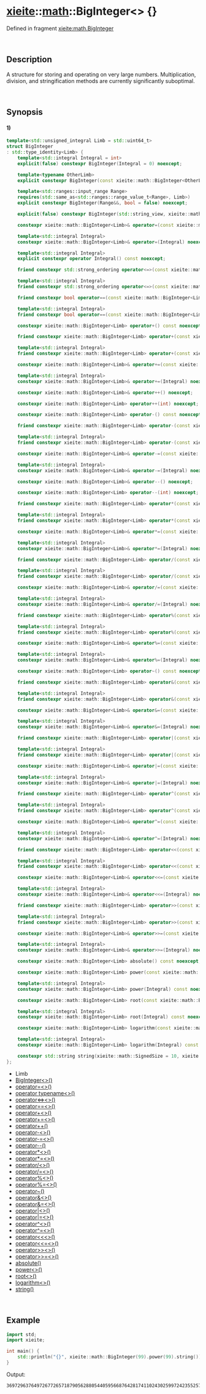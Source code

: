 # [xieite](../../xieite.md)\:\:[math](../../math.md)\:\:BigInteger\<\> \{\}
Defined in fragment [xieite:math.BigInteger](../../../src/math/big_integer.cpp)

&nbsp;

## Description
A structure for storing and operating on very large numbers. Multiplication, division, and stringification methods are currently significantly suboptimal.

&nbsp;

## Synopsis
#### 1)
```cpp
template<std::unsigned_integral Limb = std::uint64_t>
struct BigInteger
: std::type_identity<Limb> {
    template<std::integral Integral = int>
    explicit(false) constexpr BigInteger(Integral = 0) noexcept;

    template<typename OtherLimb>
    explicit constexpr BigInteger(const xieite::math::BigInteger<OtherLimb>&) noexcept;

    template<std::ranges::input_range Range>
    requires(std::same_as<std::ranges::range_value_t<Range>, Limb>)
    explicit constexpr BigInteger(Range&&, bool = false) noexcept;

    explicit(false) constexpr BigInteger(std::string_view, xieite::math::SignedSize = 10, xieite::strings::NumberComponents = xieite::strings::NumberComponents()) noexcept;

    constexpr xieite::math::BigInteger<Limb>& operator=(const xieite::math::BigInteger<Limb>&) noexcept;

    template<std::integral Integral>
    constexpr xieite::math::BigInteger<Limb>& operator=(Integral) noexcept;

    template<std::integral Integral>
    explicit constexpr operator Integral() const noexcept;

    friend constexpr std::strong_ordering operator<=>(const xieite::math::BigInteger<Limb>&, const xieite::math::BigInteger<Limb>&) noexcept;

    template<std::integral Integral>
    friend constexpr std::strong_ordering operator<=>(const xieite::math::BigInteger<Limb>&, Integral) noexcept;

    friend constexpr bool operator==(const xieite::math::BigInteger<Limb>&, const xieite::math::BigInteger<Limb>&) const noexcept;

    template<std::integral Integral>
    friend constexpr bool operator==(const xieite::math::BigInteger<Limb>&, Integral) const noexcept;

    constexpr xieite::math::BigInteger<Limb> operator+() const noexcept;

    friend constexpr xieite::math::BigInteger<Limb> operator+(const xieite::math::BigInteger<Limb>&, const xieite::math::BigInteger<Limb>&) noexcept;

    template<std::integral Integral>
    friend constexpr xieite::math::BigInteger<Limb> operator+(const xieite::math::BigInteger<Limb>&, Integral) noexcept;

    constexpr xieite::math::BigInteger<Limb>& operator+=(const xieite::math::BigInteger<Limb>&) noexcept;

    template<std::integral Integral>
    constexpr xieite::math::BigInteger<Limb>& operator+=(Integral) noexcept;

    constexpr xieite::math::BigInteger<Limb>& operator++() noexcept;

    constexpr xieite::math::BigInteger<Limb> operator++(int) noexcept;

    constexpr xieite::math::BigInteger<Limb> operator-() const noexcept;

    friend constexpr xieite::math::BigInteger<Limb> operator-(const xieite::math::BigInteger<Limb>&, const xieite::math::BigInteger<Limb>&) noexcept;

    template<std::integral Integral>
    friend constexpr xieite::math::BigInteger<Limb> operator-(const xieite::math::BigInteger<Limb>&, Integral) noexcept;

    constexpr xieite::math::BigInteger<Limb>& operator-=(const xieite::math::BigInteger<Limb>&) noexcept;

    template<std::integral Integral>
    constexpr xieite::math::BigInteger<Limb>& operator-=(Integral) noexcept;

    constexpr xieite::math::BigInteger<Limb>& operator--() noexcept;

    constexpr xieite::math::BigInteger<Limb> operator--(int) noexcept;

    friend constexpr xieite::math::BigInteger<Limb> operator*(const xieite::math::BigInteger<Limb>&, const xieite::math::BigInteger<Limb>&);

    template<std::integral Integral>
    friend constexpr xieite::math::BigInteger<Limb> operator*(const xieite::math::BigInteger<Limb>&, Integral) noexcept;

    constexpr xieite::math::BigInteger<Limb>& operator*=(const xieite::math::BigInteger<Limb>&) noexcept;

    template<std::integral Integral>
    constexpr xieite::math::BigInteger<Limb>& operator*=(Integral) noexcept;

    friend constexpr xieite::math::BigInteger<Limb> operator/(const xieite::math::BigInteger<Limb>&, const xieite::math::BigInteger<Limb>&) noexcept;

    template<std::integral Integral>
    friend constexpr xieite::math::BigInteger<Limb> operator/(const xieite::math::BigInteger<Limb>&, Integral) noexcept;

    constexpr xieite::math::BigInteger<Limb>& operator/=(const xieite::math::BigInteger<Limb>&) noexcept;

    template<std::integral Integral>
    constexpr xieite::math::BigInteger<Limb>& operator/=(Integral) noexcept;

    friend constexpr xieite::math::BigInteger<Limb> operator%(const xieite::math::BigInteger<Limb>&, const xieite::math::BigInteger<Limb>&) noexcept;

    template<std::integral Integral>
    friend constexpr xieite::math::BigInteger<Limb> operator%(const xieite::math::BigInteger<Limb>&, Integral) noexcept;

    constexpr xieite::math::BigInteger<Limb>& operator%=(const xieite::math::BigInteger<Limb>&) noexcept;

    template<std::integral Integral>
    constexpr xieite::math::BigInteger<Limb>& operator%=(Integral) noexcept;

    constexpr xieite::math::BigInteger<Limb> operator~() const noexcept;

    friend constexpr xieite::math::BigInteger<Limb> operator&(const xieite::math::BigInteger<Limb>&, const xieite::math::BigInteger<Limb>&) noexcept;

    template<std::integral Integral>
    friend constexpr xieite::math::BigInteger<Limb> operator&(const xieite::math::BigInteger<Limb>&, Integral) noexcept;

    constexpr xieite::math::BigInteger<Limb>& operator&=(const xieite::math::BigInteger<Limb>&) noexcept;

    template<std::integral Integral>
    constexpr xieite::math::BigInteger<Limb>& operator&=(Integral) noexcept;

    friend constexpr xieite::math::BigInteger<Limb> operator|(const xieite::math::BigInteger<Limb>&, const xieite::math::BigInteger<Limb>&) noexcept;

    template<std::integral Integral>
    friend constexpr xieite::math::BigInteger<Limb> operator|(const xieite::math::BigInteger<Limb>&, Integral) noexcept;

    constexpr xieite::math::BigInteger<Limb>& operator|=(const xieite::math::BigInteger<Limb>&) noexcept;

    template<std::integral Integral>
    constexpr xieite::math::BigInteger<Limb>& operator|=(Integral) noexcept;

    friend constexpr xieite::math::BigInteger<Limb> operator^(const xieite::math::BigInteger<Limb>&, const xieite::math::BigInteger<Limb>&) noexcept;

    template<std::integral Integral>
    friend constexpr xieite::math::BigInteger<Limb> operator^(const xieite::math::BigInteger<Limb>&, Integral) noexcept;

    constexpr xieite::math::BigInteger<Limb>& operator^=(const xieite::math::BigInteger<Limb>&) noexcept;

    template<std::integral Integral>
    constexpr xieite::math::BigInteger<Limb>& operator^=(Integral) noexcept;

    friend constexpr xieite::math::BigInteger<Limb> operator<<(const xieite::math::BigInteger<Limb>&, const xieite::math::BigInteger<Limb>&) noexcept;

    template<std::integral Integral>
    friend constexpr xieite::math::BigInteger<Limb> operator<<(const xieite::math::BigInteger<Limb>&, Integral) noexcept;

    constexpr xieite::math::BigInteger<Limb>& operator<<=(const xieite::math::BigInteger<Limb>&) noexcept;

    template<std::integral Integral>
    constexpr xieite::math::BigInteger<Limb>& operator<<=(Integral) noexcept;

    friend constexpr xieite::math::BigInteger<Limb> operator>>(const xieite::math::BigInteger<Limb>&, const xieite::math::BigInteger<Limb>&) noexcept;

    template<std::integral Integral>
    friend constexpr xieite::math::BigInteger<Limb> operator>>(const xieite::math::BigInteger<Limb>&, Integral) noexcept;

    constexpr xieite::math::BigInteger<Limb>& operator>>=(const xieite::math::BigInteger<Limb>&) noexcept;

    template<std::integral Integral>
    constexpr xieite::math::BigInteger<Limb>& operator>>=(Integral) noexcept;

    constexpr xieite::math::BigInteger<Limb> absolute() const noexcept;

    constexpr xieite::math::BigInteger<Limb> power(const xieite::math::BigInteger<Limb>&) const noexcept;

    template<std::integral Integral>
    constexpr xieite::math::BigInteger<Limb> power(Integral) const noexcept;

    constexpr xieite::math::BigInteger<Limb> root(const xieite::math::BigInteger<Limb>&) const noexcept;

    template<std::integral Integral>
    constexpr xieite::math::BigInteger<Limb> root(Integral) const noexcept;

    constexpr xieite::math::BigInteger<Limb> logarithm(const xieite::math::BigInteger<Limb>&) const noexcept;

    template<std::integral Integral>
    constexpr xieite::math::BigInteger<Limb> logarithm(Integral) const noexcept;

    constexpr std::string string(xieite::math::SignedSize = 10, xieite::strings::NumberComponents = xieite::strings::NumberComponents()) const noexcept;
};
```
- Limb
- [BigInteger\<\>\(\)](./structures/big_integer/1/operators/constructor.md)
- [operator=\<\>\(\)](./structures/big_integer/1/operators/assign.md)
- [operator typename\<\>\(\)](./structures/big_integer/1/operators/cast.md)
- [operator\<=\>\<\>\(\)](./structures/big_integer/1/operators/spaceship.md)
- [operator==\<\>\(\)](./structures/big_integer/1/operators/equal.md)
- [operator+\<\>\(\)](./structures/big_integer/1/operators/add.md)
- [operator+=\<\>\(\)](./structures/big_integer/1/operators/addAssign.md)
- [operator++\(\)](./structures/big_integer/1/operators/increment.md)
- [operator-\<\>\(\)](./structures/big_integer/1/operators/subtract.md)
- [operator-=\<\>\(\)](./structures/big_integer/1/operators/subtract_assign.md)
- [operator--\(\)](./structures/big_integer/1/operators/decrement.md)
- [operator\*\<\>\(\)](./structures/big_integer/1/operators/multiply.md)
- [operator\*=\<\>\(\)](./structures/big_integer/1/operators/multiply_assign.md)
- [operator/\<\>\(\)](./structures/big_integer/1/operators/divide.md)
- [operator/=\<\>\(\)](./structures/big_integer/1/operators/divide_assign.md)
- [operator%\<\>\(\)](./structures/big_integer/1/operators/modulo.md)
- [operator%=\<\>\(\)](./structures/big_integer/1/operators/modulo_assign.md)
- [operator~\(\)](./structures/big_integer/1/operators/bitwise_not.md)
- [operator&\<\>\(\)](./structures/big_integer/1/operators/bitwise_and.md)
- [operator&=\<\>\(\)](./structures/big_integer/1/operators/bitwise_and_assign.md)
- [operator|\<\>\(\)](./structures/big_integer/1/operators/bitwise_or.md)
- [operator|=\<\>\(\)](./structures/big_integer/1/operators/bitwise_or_assign.md)
- [operator^\<\>\(\)](./structures/big_integer/1/operators/bitwise_xor.md)
- [operator^=\<\>\(\)](./structures/big_integer/1/operators/bitwise_xor_assign.md)
- [operator\<\<\<\>\(\)](./structures/big_integer/1/operators/bitwise_shift_left.md)
- [operator\<\<=\<\>\(\)](./structures/big_integer/1/operators/bitwise_shift_left_assign.md)
- [operator\>\>\<\>\(\)](./structures/big_integer/1/operators/bitwise_shift_right.md)
- [operator\>\>=\<\>\(\)](./structures/big_integer/1/operators/bitwise_shift_right_assign.md)
- [absolute\(\)](./structures/big_integer/1/absolute.md)
- [power\<\>\(\)](./structures/big_integer/1/power.md)
- [root\<\>\(\)](./structures/big_integer/1/root.md)
- [logarithm\<\>\(\)](./structures/big_integer/1/logarithm.md)
- [string\(\)](./structures/big_integer/1/string.md)

&nbsp;

## Example
```cpp
import std;
import xieite;

int main() {
    std::println("{}", xieite::math::BigInteger(99).power(99).string());
}
```
Output:
```
369729637649726772657187905628805440595668764281741102430259972423552570455277523421410650010128232727940978889548326540119429996769494359451621570193644014418071060667659301384999779999159200499899
```
